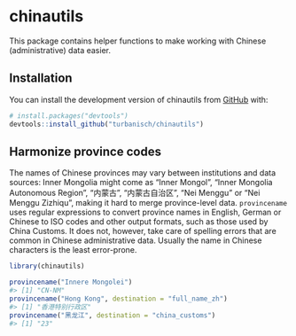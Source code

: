 
<!-- README.md is generated from README.Rmd. Please edit that file -->

# chinautils

<!-- badges: start -->
<!-- badges: end -->

This package contains helper functions to make working with Chinese
(administrative) data easier.

## Installation

You can install the development version of chinautils from
[GitHub](https://github.com/) with:

``` r
# install.packages("devtools")
devtools::install_github("turbanisch/chinautils")
```

## Harmonize province codes

The names of Chinese provinces may vary between institutions and data
sources: Inner Mongolia might come as “Inner Mongol”, “Inner Mongolia
Autonomous Region”, “内蒙古”, “内蒙古自治区”, “Nei Menggu” or “Nei
Menggu Zizhiqu”, making it hard to merge province-level data.
`provincename` uses regular expressions to convert province names in
English, German or Chinese to ISO codes and other output formats, such
as those used by China Customs. It does not, however, take care of
spelling errors that are common in Chinese administrative data. Usually
the name in Chinese characters is the least error-prone.

``` r
library(chinautils)

provincename("Innere Mongolei")
#> [1] "CN-NM"
provincename("Hong Kong", destination = "full_name_zh")
#> [1] "香港特别行政区"
provincename("黑龙江", destination = "china_customs")
#> [1] "23"
```

